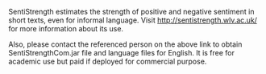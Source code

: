 SentiStrength estimates the strength of positive and negative sentiment in short texts, even for informal language. Visit http://sentistrength.wlv.ac.uk/ for more information about its use.

Also, please contact the referenced person on the above link to obtain SentiStrengthCom.jar file and language files for English. It is free for academic use but paid if deployed for commercial purpose.
